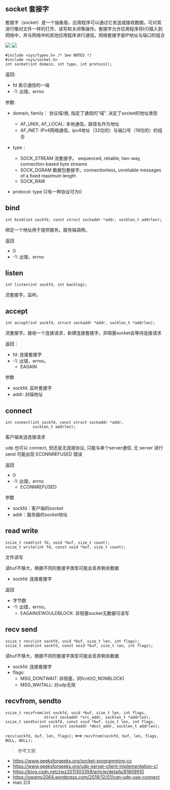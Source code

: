 ## socket 套接字
套接字（socket）是一个抽象层，应用程序可以通过它发送或接收数据，可对其进行像对文件一样的打开、读写和关闭等操作。套接字允许应用程序将I/O插入到网络中，并与网络中的其他应用程序进行通信。网络套接字是IP地址与端口的组合



<img src="https://media.geeksforgeeks.org/wp-content/uploads/udpfuncdiag.png" style="background-color: white;">
<img src="https://media.geeksforgeeks.org/wp-content/uploads/20220330131350/StatediagramforserverandclientmodelofSocketdrawio2-448x660.png" style="background-color: white;">

```
#include <sys/types.h> /* See NOTES */
#include <sys/socket.h>
int socket(int domain, int type, int protocol);
```


返回:
- fd 表示通信的一端
- -1: 出错，errno

参数:
- domain, family： 协议域/族, 指定了通信的”域”. 决定了socket的地址类型
    - AF_UNIX, AF_LOCAL: 本地通信。路径名作为地址
    - AF_INET: IPv4网络通信。ipv4地址（32位的）与端口号（16位的）的组合

- type：
    - SOCK_STREAM 流套接字。 sequenced, reliable, two-way, connection-based byte streams
    - SOCK_DGRAM 数据包套接字。connectionless, unreliable messages of a fixed maximum length
    - SOCK_RAW

- protocol: type 只有一种协议可为0

## bind
```
int bind(int sockfd, const struct sockaddr *addr, socklen_t addrlen);
```
绑定一个地址用于提供服务。服务端调用。

返回
- 0
- -1: 出错，errno

## listen
```
int listen(int sockfd, int backlog);
```

流套接字。监听。

## accept
```
int accept(int sockfd, struct sockaddr *addr, socklen_t *addrlen);
```
流套接字。接收一个连接请求，新建连接套接字。非阻塞socket会等待连接请求

返回：
- fd: 连接套接字
- -1: 出错，errno。
    - EAGAIN

参数
- sockfd: 监听套接字
- addr: 对端地址

## connect
```
int connect(int sockfd, const struct sockaddr *addr,
            socklen_t addrlen);
```
客户端发送连接请求

udp 也可以 connect, 但还是无连接协议, 只能与单个server通信, 无 server 进行 send 可能出现 ECONNREFUSED 错误

返回
- 0
- -1: 出错，errno
    - ECONNREFUSED

参数
- sockfd：客户端的socket
- addr：服务器的socket地址


## read write
```
ssize_t read(int fd, void *buf, size_t count);
ssize_t write(int fd, const void *buf, size_t count);
```
文件读写

读buf不够大，根据不同的套接字类型可能会丢弃剩余数据

- sockfd: 连接套接字

返回
- 字节数
- -1: 出错，errno。
    - EAGAIN/EWOULDBLOCK: 非阻塞socket无数据可读写

## recv send
```
ssize_t recv(int sockfd, void *buf, size_t len, int flags);
ssize_t send(int sockfd, const void *buf, size_t len, int flags);
```
读buf不够大，根据不同的套接字类型可能会丢弃剩余数据

- sockfd: 连接套接字
- flags:
    - MSG_DONTWAIT: 非阻塞，同fcntl(O_NONBLOCK)
    - MSG_WAITALL: 对udp无效

## recvfrom, sendto
```
ssize_t recvfrom(int sockfd, void *buf, size_t len, int flags,
                 struct sockaddr *src_addr, socklen_t *addrlen);
ssize_t sendto(int sockfd, const void *buf, size_t len, int flags,
               const struct sockaddr *dest_addr, socklen_t addrlen);
```

`recv(sockfd, buf, len, flags);` <==> `recvfrom(sockfd, buf, len, flags, NULL, NULL);`


> 参考文献
- https://www.geeksforgeeks.org/socket-programming-cc
- https://www.geeksforgeeks.org/udp-server-client-implementation-c/
- https://blog.csdn.net/zwz2011303359/article/details/81809910
- https://swamy2064.wordpress.com/2018/12/01/can-udp-use-connect
- man 2/3